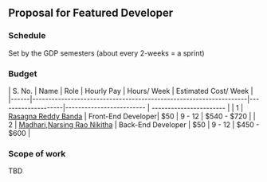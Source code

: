 ## Proposal for Featured Developer
### Schedule
Set by the GDP semesters (about every 2-weeks = a sprint)
### Budget
| S. No. | Name                                                            | Role               | Hourly Pay | Hours/ Week | Estimated Cost/ Week |
|------|-------------------------------------------------------------------|--------------------|------------------------- | ----------------------- |
| 1    | [Rasagna Reddy Banda](https://github.com/Rasagna0409/)            | Front-End Developer| $50        |   9 - 12    |  $540 - $720            |
| 2    | [Madhari,Narsing Rao Nikitha](https://github.com/KeerthiMuli/)    | Back-End Developer | $50        | 9 - 12      | $450 - $600             |

### Scope of work
TBD
